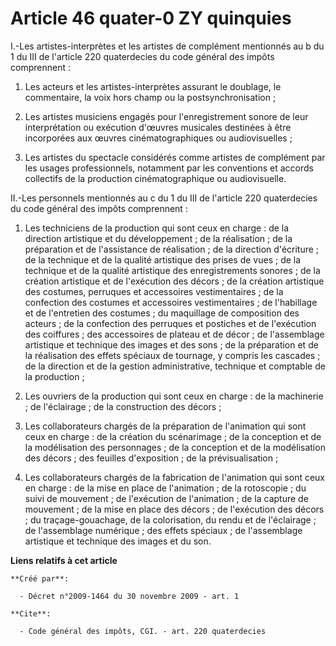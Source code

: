 # Article 46 quater-0 ZY quinquies

I.-Les artistes-interprètes et les artistes de complément mentionnés au b du 1 du III de l'article 220 quaterdecies du code
général des impôts comprennent : 

1. Les acteurs et les artistes-interprètes assurant le doublage, le commentaire, la voix hors champ ou la
postsynchronisation ; 

2. Les artistes musiciens engagés pour l'enregistrement sonore de leur interprétation ou exécution d'œuvres musicales
destinées à être incorporées aux œuvres cinématographiques ou audiovisuelles ; 

3. Les artistes du spectacle considérés comme artistes de complément par les usages professionnels, notamment par les
conventions et accords collectifs de la production cinématographique ou audiovisuelle. 

II.-Les personnels mentionnés au c du 1 du III de l'article 220 quaterdecies du code général des impôts comprennent : 

1. Les techniciens de la production qui sont ceux en charge : de la direction artistique et du développement ; de la
réalisation ; de la préparation et de l'assistance de réalisation ; de la direction d'écriture ; de la technique et de la
qualité artistique des prises de vues ; de la technique et de la qualité artistique des enregistrements sonores ; de la
création artistique et de l'exécution des décors ; de la création artistique des costumes, perruques et accessoires
vestimentaires ; de la confection des costumes et accessoires vestimentaires ; de l'habillage et de l'entretien des
costumes ; du maquillage de composition des acteurs ; de la confection des perruques et postiches et de l'exécution des
coiffures ; des accessoires de plateau et de décor ; de l'assemblage artistique et technique des images et des sons ; de la
préparation et de la réalisation des effets spéciaux de tournage, y compris les cascades ; de la direction et de la gestion
administrative, technique et comptable de la production ; 

2. Les ouvriers de la production qui sont ceux en charge : de la machinerie ; de l'éclairage ; de la construction des
décors ; 

3. Les collaborateurs chargés de la préparation de l'animation qui sont ceux en charge : de la création du scénarimage ; de
la conception et de la modélisation des personnages ; de la conception et de la modélisation des décors ; des feuilles
d'exposition ; de la prévisualisation ; 

4. Les collaborateurs chargés de la fabrication de l'animation qui sont ceux en charge : de la mise en place de l'animation ;
de la rotoscopie ; du suivi de mouvement ; de l'exécution de l'animation ; de la capture de mouvement ; de la mise en place
des décors ; de l'exécution des décors ; du traçage-gouachage, de la colorisation, du rendu et de l'éclairage ; de
l'assemblage numérique ; des effets spéciaux ; de l'assemblage artistique et technique des images et du son.

**Liens relatifs à cet article**

	**Créé par**:

	  - Décret n°2009-1464 du 30 novembre 2009 - art. 1

	**Cite**:

	  - Code général des impôts, CGI. - art. 220 quaterdecies
